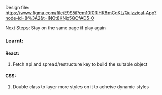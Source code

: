 Design file: https://www.figma.com/file/E9S5iPcm10f0RIHK8mCqKL/Quizzical-App?node-id=8%3A2&t=IN0t8KNjx5QCfAD5-0

Next Steps:
Stay on the same page if play again

### Learnt:

#### React:

1. Fetch api and spread/restructure key to build the suitable object

#### CSS:

1. Double class to layer more styles on it to acheive dynamic styles

